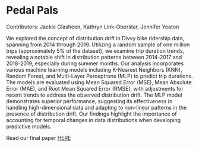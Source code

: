 # Pedal Pals

Contributors: Jackie Glasheen, Kathryn Link-Oberstar, Jennifer Yeaton

We explored the concept of distribution drift in Divvy bike ridership data, spanning from 2014 through 2019. Utilizing a random sample of one million trips (approximately 5% of the dataset), we examine trip duration trends, revealing a notable shift in distribution patterns between 2014-2017 and 2018-2019, especially during summer months. Our analysis incorporates various machine learning models including K-Nearest Neighbors (KNN), Random Forest, and Multi-Layer Perceptrons (MLP) to predict trip durations. The models are evaluated using Mean Squared Error (MSE), Mean Absolute Error (MAE), and Root Mean Squared Error (RMSE), with adjustments for recent trends to address the observed distribution drift. The MLP
model demonstrates superior performance, suggesting its effectiveness in handling high-dimensional data and adapting to non-linear patterns in the presence of distribution drift. Our findings highlight the importance of accounting for temporal changes in data distributions when developing predictive models.

Read our final paper [HERE](https://github.com/klinkoberstar/pedal_pals/blob/cc0779317ff0355c79b9d5acba20d83770c4e174/Concept%20Drift%20and%20Predicting%20Duration%20of%20Divvy%20Bike%20Trips.pdf)



